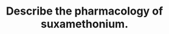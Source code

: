 ---
title: "Describe the pharmacology of suxamethonium."
entityType: SAQ
exam: PEX
college: CICM
year: 2013
sitting: B
question: 01
passRate: 59
EC_expectedDomains:
- "A structured approach that included headings such as pharmaceutics, mechanism of action, pharmacodynamics, kinetics, dose and side effects was associated with a good answer."
EC_extraCredit:
- "This question was generally well answered."
EC_errorsCommon: []
---